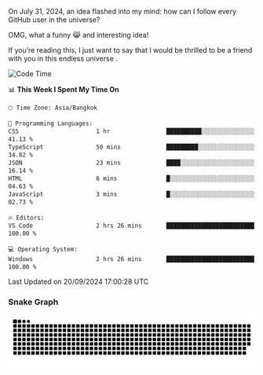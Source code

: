 On July 31, 2024, an idea flashed into my mind: how can I follow every GitHub user in the universe?

OMG, what a funny 😹 and interesting idea!

If you’re reading this, I just want to say that I would be thrilled to be a friend with you in this endless universe . 


<!--START_SECTION:waka-->
![Code Time](http://img.shields.io/badge/Code%20Time-14%20hrs%2025%20mins-blue)

📊 **This Week I Spent My Time On** 

```text
🕑︎ Time Zone: Asia/Bangkok

💬 Programming Languages: 
CSS                      1 hr                ██████████░░░░░░░░░░░░░░░   41.13 % 
TypeScript               50 mins             █████████░░░░░░░░░░░░░░░░   34.82 % 
JSON                     23 mins             ████░░░░░░░░░░░░░░░░░░░░░   16.14 % 
HTML                     6 mins              █░░░░░░░░░░░░░░░░░░░░░░░░   04.63 % 
JavaScript               3 mins              █░░░░░░░░░░░░░░░░░░░░░░░░   02.73 % 

🔥 Editors: 
VS Code                  2 hrs 26 mins       █████████████████████████   100.00 % 

💻 Operating System: 
Windows                  2 hrs 26 mins       █████████████████████████   100.00 % 
```


 Last Updated on 20/09/2024 17:00:28 UTC
<!--END_SECTION:waka-->

### Snake Graph
![snake graph](https://github.com/tqlucitvn/tqlucitvn/blob/snake-graph-output/github-contribution-grid-snake.svg)

